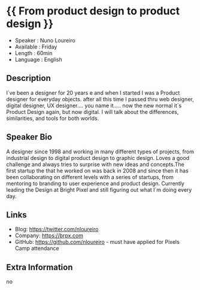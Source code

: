 

{{ From product design to product design }}
=========================

* Speaker   : Nuno Loureiro
* Available : Friday
* Length    : 60min
* Language  : English

Description
-----------

I´ve been a designer for 20 years e and when I started I was a Product designer for everyday objects. after all this time I passed thru web designer, digital designer, UX designer.... you name it..... now the new normal it´s Product Design again, but now digital. 
I will talk about the differences,  similarities, and tools for both worlds.

Speaker Bio
-----------

A designer since 1998 and working in many different types of projects, from industrial design to digital product design to graphic design. Loves a good challenge and always tries to surprise with new ideas and concepts.The first startup the that he worked on was back in 2008 and since then it has been collaborating on different levels with a series of startups, from mentoring to branding to user experience and product design. Currently leading the Design at Bright Pixel and still figuring out what I´m doing every day.

Links
-----

* Blog: https://twitter.com/nloureiro
* Company: https://brpx.com
* GitHub: https://github.com/nloureiro - must have applied for Pixels Camp attendance

Extra Information
-----------------

no 
